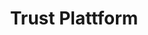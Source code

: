 ---
title: "Trust Plattform"
# company: "Proxy Financial"
description: "Blockchain applications for Broker-Dealers, including key tools for selling new products, sourcing capital, and holistically managing a public funding offering.  "
category: "Industry"
weight: 6
image: "project/proxy-financial.jpg"
alt: "Proxy Financial Logo"
---